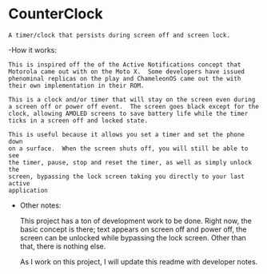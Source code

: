 CounterClock
============

    A timer/clock that persists during screen off and screen lock.

-How it works:

    This is inspired off the of the Active Notifications concept that
    Motorola came out with on the Moto X.  Some developers have issued
    phenominal replicas on the play and ChameleonOS came out the with 
    their own implementation in their ROM.
    
    This is a clock and/or timer that will stay on the screen even during
    a screen off or power off event.  The screen goes black except for the
    clock, allowing AMOLED screens to save battery life while the timer 
    ticks in a screen off and locked state.
    
    This is useful because it allows you set a timer and set the phone down
    on a surface.  When the screen shuts off, you will still be able to see
    the timer, pause, stop and reset the timer, as well as simply unlock the
    screen, bypassing the lock screen taking you directly to your last active
    application


- Other notes:

    This project has a ton of development work to be done.  Right now, the 
    basic concept is there; text appears on screen off and power off, the 
    screen can be unlocked while bypassing the lock screen.  Other than 
    that, there is nothing else.
    
    As I work on this project, I will update this readme with developer notes.
